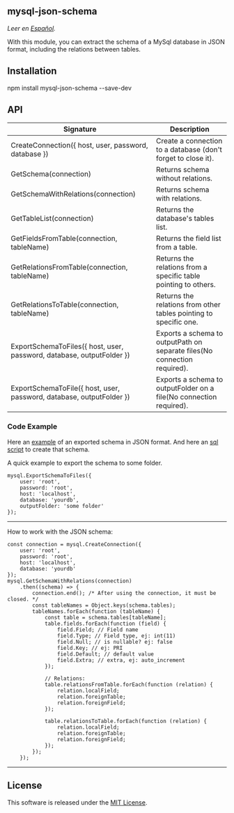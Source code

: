 ## mysql-json-schema

*Leer en [Español](README.es.md).*

With this module, you can extract the schema of a MySql database in JSON format, including the relations between tables.

## Installation

npm install mysql-json-schema --save-dev

## API

| Signature | Description |
| --------- | ----------- |
| CreateConnection({ host, user, password, database }) | Create a connection to a database (don't forget to close it). |
| GetSchema(connection) | Returns schema without relations. |
| GetSchemaWithRelations(connection) | Returns schema with relations. |
| GetTableList(connection) | Returns the database's tables list. |
| GetFieldsFromTable(connection, tableName) | Returns the field list from a table. |
| GetRelationsFromTable(connection, tableName) | Returns the relations from a specific table pointing to others. |
| GetRelationsToTable(connection, tableName) | Returns the relations from other tables pointing to specific one. |
| ExportSchemaToFiles({ host, user, password, database, outputFolder }) | Exports a schema to outputPath on separate files(No connection required). |
| ExportSchemaToFile({ host, user, password, database, outputFolder }) | Exports a schema to outputFolder on a file(No connection required). |

### Code Example

Here an [example](examples/contacts.schema.json) of an exported schema in JSON format.
And here an [sql script](examples/contacts.sql) to create that schema.

A quick example to export the schema to some folder.
```
mysql.ExportSchemaToFiles({
    user: 'root',
    password: 'root',
    host: 'localhost',
    database: 'yourdb',
    outputFolder: 'some folder'
});
```
----------

How to work with the JSON schema:
```
const connection = mysql.CreateConnection({
    user: 'root',
    password: 'root',
    host: 'localhost',
    database: 'yourdb'
});
mysql.GetSchemaWithRelations(connection)
    .then((schema) => {
        connection.end(); /* After using the connection, it must be closed. */
        const tableNames = Object.keys(schema.tables);
		tableNames.forEach(function (tableName) {
			const table = schema.tables[tableName];
			table.fields.forEach(function (field) {
				field.Field; // Field name
				field.Type; // Field type, ej: int(11)
				field.Null; // is nullable? ej: false
				field.Key; // ej: PRI
				field.Default; // default value
				field.Extra; // extra, ej: auto_increment
			});
			
			// Relations:
			table.relationsFromTable.forEach(function (relation) {
				relation.localField;
				relation.foreignTable;
				relation.foreignField;
			});
			
			table.relationsToTable.forEach(function (relation) {
				relation.localField;
				relation.foreignTable;
				relation.foreignField;
			});
		});
    });
```

----------


License
-------
This software is released under the [MIT License](https://github.com/okunishinishi/node-mysqlspec/blob/master/LICENSE).
